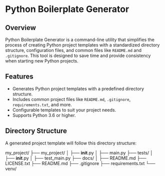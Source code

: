 # Python Boilerplate Generator

## Overview

Python Boilerplate Generator is a command-line utility that simplifies the process of creating Python project templates with a standardized directory structure, configuration files, and common files like `README.md` and `.gitignore`. This tool is designed to save time and provide consistency when starting new Python projects.

## Features

- Generates Python project templates with a predefined directory structure.
- Includes common project files like `README.md`, `.gitignore`, `requirements.txt`, and more.
- Configurable templates to suit your project needs.
- Supports Python 3.6 or higher.

## Directory Structure
A generated project template will follow this directory structure:

my_project/
├── my_project/
│   ├── __init__.py
│   ├── main.py
├── tests/
│   ├── __init__.py
│   ├── test_main.py
├── docs/
│   ├── README.md
├── LICENSE.txt
├── README.md
├── .gitignore
├── requirements.txt
└── venv/
